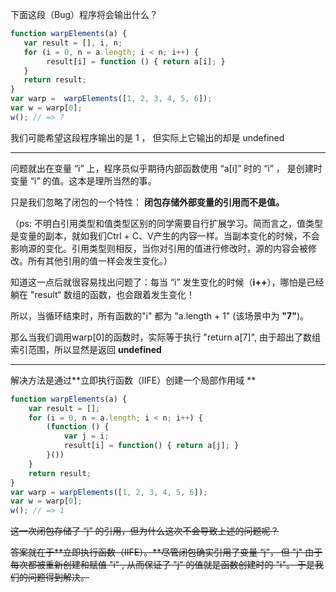 下面这段（Bug）程序将会输出什么？

```js
function warpElements(a) {
   var result = [], i, n;
   for (i = 0, n = a.length; i < n; i++) {
        result[i] = function () { return a[i]; }
   }
   return result;
}
var warp =  warpElements([1, 2, 3, 4, 5, 6]);
var w = warp[0];
w(); // => ?
```

我们可能希望这段程序输出的是 1 ， 但实际上它输出的却是 undefined

---

问题就出在变量 “i” 上，程序员似乎期待内部函数使用 “a\[i\]” 时的 “i” ， 是创建时变量 “i” 的值。这本是理所当然的事。

只是我们忽略了闭包的一个特性： **闭包存储外部变量的引用而不是值。**

（ps: 不明白引用类型和值类型区别的同学需要自行扩展学习。简而言之，值类型是变量的副本，就如我们Ctrl + C、V产生的内容一样。当副本变化的时候，不会影响源的变化。引用类型则相反，当你对引用的值进行修改时，源的内容会被修改。所有其他引用的值一样会发生变化。）

知道这一点后就很容易找出问题了：每当 “i” 发生变化的时候（**i++**），哪怕是已经躺在 "result“  数组的函数，也会跟着发生变化！

所以，当循环结束时，所有函数的"i" 都为 "a.length + 1"  \(该场景中为 **"7"**\)。

那么当我们调用warp\[0\]的函数时，实际等于执行 "return a\[7\]", 由于超出了数组索引范围，所以显然是返回 **undefined**

---

解决方法是通过**立即执行函数（IIFE）创建一个局部作用域 **

```js
function warpElements(a) {
    var result = [];
    for (i = 0, n = a.length; i < n; i++) {
        (function () {
            var j = i;
            result[i] = function() { return a[j]; }
        }())
    }
    return result;
}
var warp = warpElements([1, 2, 3, 4, 5, 6]);
var w = warp[0];
w(); // => 1
```

~~这一次闭包存储了 “j” 的引用，但为什么这次不会导致上述的问题呢？~~

~~答案就在于**立即执行函数（IIFE）。**尽管闭包确实引用了变量 “j”， 但 "j" 由于每次都被重新创建和赋值 "i" , 从而保证了 "j" 的值就是函数创建时的 "i"。 于是我们的问题得到解决。~~

